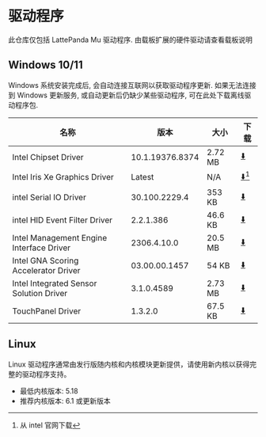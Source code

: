 # 驱动程序

此仓库仅包括 LattePanda Mu 驱动程序. 由载板扩展的硬件驱动请查看载板说明

## Windows 10/11

Windows 系统安装完成后, 会自动连接互联网以获取驱动程序更新. 如果无法连接到 Windows 更新服务, 或自动更新后仍缺少某些驱动程序, 可在此处下载离线驱动程序包. 

| 名称                                | 版本         | 大小    | 下载                                                                        |
|--------------------------------------------|-----------------|---------|---------------------------------------------------------------------------------|
| Intel Chipset Driver                       | 10.1.19376.8374 | 2.72 MB | [⬇️](./Chipset_10.1.19376.8374.zip) |
| Intel Iris Xe Graphics Driver              | Latest          | N/A     | [⬇️](https://www.intel.com/content/www/us/en/download/785597/)[^1] |
| intel Serial IO Driver                     | 30.100.2229.4   | 353 KB  | [⬇️](./SerialIO_30.100.2229.4.zip)                                                         |
| intel HID Event Filter Driver              | 2.2.1.386       | 46.6 KB | [⬇️](./HID_2.2.1.386.zip)                                                         |
| Intel Management Engine Interface Driver   | 2306.4.10.0      | 20.5 MB | [⬇️](./MEI_2306.4.10.0.zip)                                                         |
| Intel GNA Scoring Accelerator Driver       | 03.00.00.1457   | 54 KB | [⬇️](./GNA_03.00.00.1457.zip)                                                         |
| Intel Integrated Sensor Solution Driver    | 3.1.0.4589      | 2.73 MB | [⬇️](./ISH_3.1.0.4589.zip)                                                         |
| TouchPanel Driver                          | 1.3.2.0         | 67.5 KB | [⬇️](./TouchPanel_1.3.2.0.zip)                                                         |

[^1]: 从 intel 官网下载

## Linux

Linux 驱动程序通常由发行版随内核和内核模块更新提供，请使用新内核以获得完整的驱动程序支持。

- 最低内核版本: 5.18
- 推荐内核版本: 6.1 或更新版本
